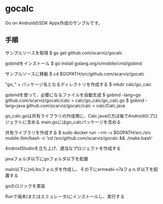 # gocalc

Go on AndroidのSDK Apps作成のサンプルです。

手順
--------
サンプルソースを取得
	$ go get github.com/scarviz/gocalc

gobindをインストール
	$ go install golang.org/x/mobile/cmd/gobind

サンプルソースに移動
	$ cd $GOPATH/src/github.com/scarviz/gocalc

"go_" + パッケージ名となるディレクトリを作成する
	$ mkdir calc/go_calc

gobindを使って、必要になるファイルを自動生成
	$ gobind -lang=go github.com/scarviz/gocalc/calc > calc/go_calc/go_calc.go
	$ gobind -lang=java github.com/scarviz/gocalc/calc > calc/Calc.java

go_calc.goは共有ライブラリの作成用に、Calc.javaの方は後でAndroidのプロジェクトに含める
main.goにはgo_calcパッケージを含める

共有ライブラリを作成する
	$ sudo docker run --rm -v $GOPATH/src:/src mobile /bin/bash -c 'cd /src/github.com/scarviz/gocalc && ./make.bash'

AndroidStudioを立ち上げ、適当なプロジェクトを作成する

javaフォルダ以下にgoフォルダ以下を配置

main以下にjniLibsフォルダを作成し、その下にarmeabi-v7aフォルダ以下を配置する

goのロジックを実装

Runで端末(またはエミュレータ)にインストールし、実行する
